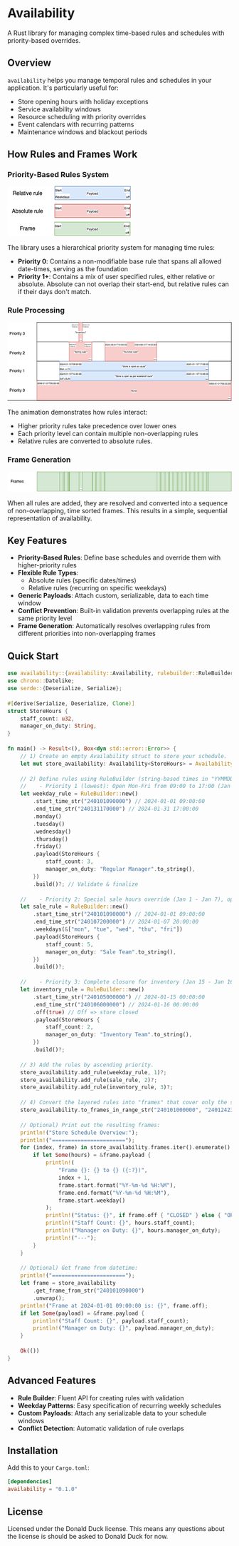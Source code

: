 # Availability

A Rust library for managing complex time-based rules and schedules with priority-based overrides.

## Overview

`availability` helps you manage temporal rules and schedules in your application. It's particularly useful for:
- Store opening hours with holiday exceptions
- Service availability windows
- Resource scheduling with priority overrides
- Event calendars with recurring patterns
- Maintenance windows and blackout periods

## How Rules and Frames Work

### Priority-Based Rules System
![Priority-based rules system](blockexplanation.png)

The library uses a hierarchical priority system for managing time rules:

- **Priority 0**: Contains a non-modifiable base rule that spans all allowed date-times, serving as the foundation
- **Priority 1+**: Contains a mix of user specified rules, either relative or absolute. Absolute can not overlap their start-end, but relative rules can if their days don't match.

### Rule Processing
![Rule processing animation](mygif.gif)

The animation demonstrates how rules interact:
- Higher priority rules take precedence over lower ones
- Each priority level can contain multiple non-overlapping rules
- Relative rules are converted to absolute rules.

### Frame Generation
![Frame generation result](frames.png)

When all rules are added, they are resolved and converted into a sequence of non-overlapping, time sorted frames. This results in a simple, sequential representation of availability.

## Key Features

- **Priority-Based Rules**: Define base schedules and override them with higher-priority rules
- **Flexible Rule Types**:
  - Absolute rules (specific dates/times)
  - Relative rules (recurring on specific weekdays)
- **Generic Payloads**: Attach custom, serializable, data to each time window
- **Conflict Prevention**: Built-in validation prevents overlapping rules at the same priority level
- **Frame Generation**: Automatically resolves overlapping rules from different priorities into non-overlapping frames

## Quick Start

```rust
use availability::{availability::Availability, rulebuilder::RuleBuilder};
use chrono::Datelike;
use serde::{Deserialize, Serialize};

#[derive(Serialize, Deserialize, Clone)]
struct StoreHours {
    staff_count: u32,
    manager_on_duty: String,
}

fn main() -> Result<(), Box<dyn std::error::Error>> {
    // 1) Create an empty Availability struct to store your schedule.
    let mut store_availability: Availability<StoreHours> = Availability::new();

    // 2) Define rules using RuleBuilder (string-based times in "YYMMDDHHMMSS" format).
    //    - Priority 1 (lowest): Open Mon-Fri from 09:00 to 17:00 (Jan 1 - Jan 31)
    let weekday_rule = RuleBuilder::new()
        .start_time_str("240101090000") // 2024-01-01 09:00:00
        .end_time_str("240131170000") // 2024-01-31 17:00:00
        .monday()
        .tuesday()
        .wednesday()
        .thursday()
        .friday()
        .payload(StoreHours {
            staff_count: 3,
            manager_on_duty: "Regular Manager".to_string(),
        })
        .build()?; // Validate & finalize

    //    - Priority 2: Special sale hours override (Jan 1 - Jan 7), open until 20:00
    let sale_rule = RuleBuilder::new()
        .start_time_str("240101090000") // 2024-01-01 09:00:00
        .end_time_str("240107200000") // 2024-01-07 20:00:00
        .weekdays(&["mon", "tue", "wed", "thu", "fri"])
        .payload(StoreHours {
            staff_count: 5,
            manager_on_duty: "Sale Team".to_string(),
        })
        .build()?;

    //    - Priority 3: Complete closure for inventory (Jan 15 - Jan 16)
    let inventory_rule = RuleBuilder::new()
        .start_time_str("240105000000") // 2024-01-15 00:00:00
        .end_time_str("240106000000") // 2024-01-16 00:00:00
        .off(true) // Off => store closed
        .payload(StoreHours {
            staff_count: 2,
            manager_on_duty: "Inventory Team".to_string(),
        })
        .build()?;

    // 3) Add the rules by ascending priority.
    store_availability.add_rule(weekday_rule, 1)?;
    store_availability.add_rule(sale_rule, 2)?;
    store_availability.add_rule(inventory_rule, 3)?;

    // 4) Convert the layered rules into "frames" that cover only the specified date range.
    store_availability.to_frames_in_range_str("240101000000", "240124235959");

    // Optional) Print out the resulting frames:
    println!("Store Schedule Overview:");
    println!("=======================");
    for (index, frame) in store_availability.frames.iter().enumerate() {
        if let Some(hours) = &frame.payload {
            println!(
                "Frame {}: {} to {} ({:?})",
                index + 1,
                frame.start.format("%Y-%m-%d %H:%M"),
                frame.end.format("%Y-%m-%d %H:%M"),
                frame.start.weekday()
            );
            println!("Status: {}", if frame.off { "CLOSED" } else { "OPEN" });
            println!("Staff Count: {}", hours.staff_count);
            println!("Manager on Duty: {}", hours.manager_on_duty);
            println!("---");
        }
    }

    // Optional) Get frame from datetime:
    println!("=======================");
    let frame = store_availability
        .get_frame_from_str("240101090000")
        .unwrap();
    println!("Frame at 2024-01-01 09:00:00 is: {}", frame.off);
    if let Some(payload) = &frame.payload {
        println!("Staff Count: {}", payload.staff_count);
        println!("Manager on Duty: {}", payload.manager_on_duty);
    }

    Ok(())
}
```

## Advanced Features

- **Rule Builder**: Fluent API for creating rules with validation
- **Weekday Patterns**: Easy specification of recurring weekly schedules
- **Custom Payloads**: Attach any serializable data to your schedule windows
- **Conflict Detection**: Automatic validation of rule overlaps

## Installation

Add this to your `Cargo.toml`:

```toml
[dependencies]
availability = "0.1.0"
```

## License

Licensed under the Donald Duck license. This means any questions about the license is should be asked to Donald Duck for now.